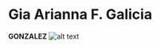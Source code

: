# Gia Arianna F. Galicia
**GONZALEZ**
![alt text](https://www.canva.com/design/DAFvmG9Cg70/zmGbke2mx8zGrDreRpLAtA/edit?utm_content=DAFvmG9Cg70&utm_campaign=designshare&utm_medium=link2&utm_source=sharebutton)
